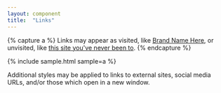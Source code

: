 ```yaml
---
layout: component
title:  "Links"
---
```


{% capture a %}
  Links may appear as visited, like <a href="#">Brand Name Here</a>,
  or unvisited, like <a href="http://www.example.com">this site you've never been to</a>.
{% endcapture %}

{% include sample.html sample=a %}

Additional styles may be applied to links to external sites, social media URLs,
and/or those which open in a new window.
